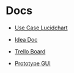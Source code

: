 # Docs


* [Use Case Lucidchart](https://lucid.app/lucidchart/4526676c-834a-4f2b-8cfa-a9dc2e0721cd/edit?viewport_loc=-653%2C136%2C3354%2C1379%2C.Q4MUjXso07N&invitationId=inv_3f43ef50-38d6-4c75-a037-401fbb2b5d55)

* [Idea Doc](https://docs.google.com/document/d/1d3P0VOt5sV0tdv9Wqa1Ne2ZHNL_9CU0AVL8GTHbeNXE/edit?usp=sharing)

* [Trello Board](https://trello.com/b/0UfcR0VN/gvsu-cis350-team-1)

* [Prototype GUI](https://discoursemap.retool.com/apps/a8ea5b26-8745-11ef-9a25-5bbe01d66544/Team-1---Auto-Trader-Prorotype-GUI)